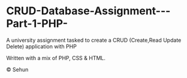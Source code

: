 # CRUD-Database-Assignment---Part-1-PHP-

A university assignment tasked to create a CRUD (Create,Read Update Delete) application with PHP

Written with a mix of PHP, CSS & HTML.

© Sehun 
